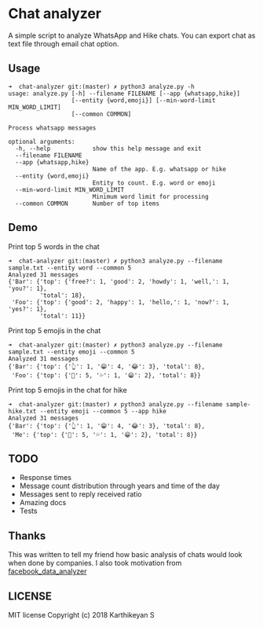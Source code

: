 # Chat analyzer

A simple script to analyze WhatsApp and Hike chats. You can export chat as text file through email chat option.

## Usage

```
➜  chat-analyzer git:(master) ✗ python3 analyze.py -h
usage: analyze.py [-h] --filename FILENAME [--app {whatsapp,hike}]
                  [--entity {word,emoji}] [--min-word-limit MIN_WORD_LIMIT]
                  [--common COMMON]

Process whatsapp messages

optional arguments:
  -h, --help            show this help message and exit
  --filename FILENAME
  --app {whatsapp,hike}
                        Name of the app. E.g. whatsapp or hike
  --entity {word,emoji}
                        Entity to count. E.g. word or emoji
  --min-word-limit MIN_WORD_LIMIT
                        Minimum word limit for processing
  --common COMMON       Number of top items
```

## Demo

Print top 5 words in the chat

```
➜  chat-analyzer git:(master) ✗ python3 analyze.py --filename sample.txt --entity word --common 5
Analyzed 31 messages
{'Bar': {'top': {'free?': 1, 'good': 2, 'howdy': 1, 'well,': 1, 'you?': 1},
         'total': 18},
 'Foo': {'top': {'good': 2, 'happy': 1, 'hello,': 1, 'now?': 1, 'yes?': 1},
         'total': 11}}
```

Print top 5 emojis in the chat

```
➜  chat-analyzer git:(master) ✗ python3 analyze.py --filename sample.txt --entity emoji --common 5
Analyzed 31 messages
{'Bar': {'top': {'👆': 1, '😁': 4, '😂': 3}, 'total': 8},
 'Foo': {'top': {'🏻': 5, '💦': 1, '😁': 2}, 'total': 8}}
```

Print top 5 emojis in the chat for hike

```
➜  chat-analyzer git:(master) ✗ python3 analyze.py --filename sample-hike.txt --entity emoji --common 5 --app hike
Analyzed 31 messages
{'Bar': {'top': {'👆': 1, '😁': 4, '😂': 3}, 'total': 8},
 'Me': {'top': {'🏻': 5, '💦': 1, '😁': 2}, 'total': 8}}
 ```

## TODO

* Response times
* Message count distribution through years and time of the day
* Messages sent to reply received ratio
* Amazing docs
* Tests

## Thanks

This was written to tell my friend how basic analysis of chats would look when done by companies. I also took motivation from [facebook_data_analyzer](https://github.com/Lackoftactics/facebook_data_analyzer)

## LICENSE

MIT license Copyright (c) 2018 Karthikeyan S
